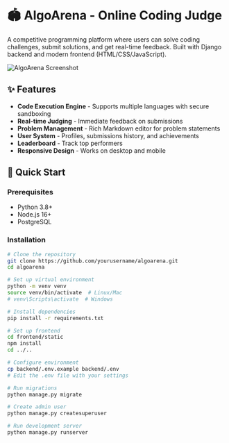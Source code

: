 # 🏟️ AlgoArena - Online Coding Judge

A competitive programming platform where users can solve coding challenges, submit solutions, and get real-time feedback. Built with Django backend and modern frontend (HTML/CSS/JavaScript).

![AlgoArena Screenshot](https://via.placeholder.com/800x500.png?text=AlgoArena+Screenshot)

## ✨ Features

- **Code Execution Engine** - Supports multiple languages with secure sandboxing
- **Real-time Judging** - Immediate feedback on submissions
- **Problem Management** - Rich Markdown editor for problem statements
- **User System** - Profiles, submissions history, and achievements
- **Leaderboard** - Track top performers
- **Responsive Design** - Works on desktop and mobile

## 🚀 Quick Start

### Prerequisites
- Python 3.8+
- Node.js 16+
- PostgreSQL

### Installation

```bash
# Clone the repository
git clone https://github.com/yourusername/algoarena.git
cd algoarena

# Set up virtual environment
python -m venv venv
source venv/bin/activate  # Linux/Mac
# venv\Scripts\activate  # Windows

# Install dependencies
pip install -r requirements.txt

# Set up frontend
cd frontend/static
npm install
cd ../..

# Configure environment
cp backend/.env.example backend/.env
# Edit the .env file with your settings

# Run migrations
python manage.py migrate

# Create admin user
python manage.py createsuperuser

# Run development server
python manage.py runserver
